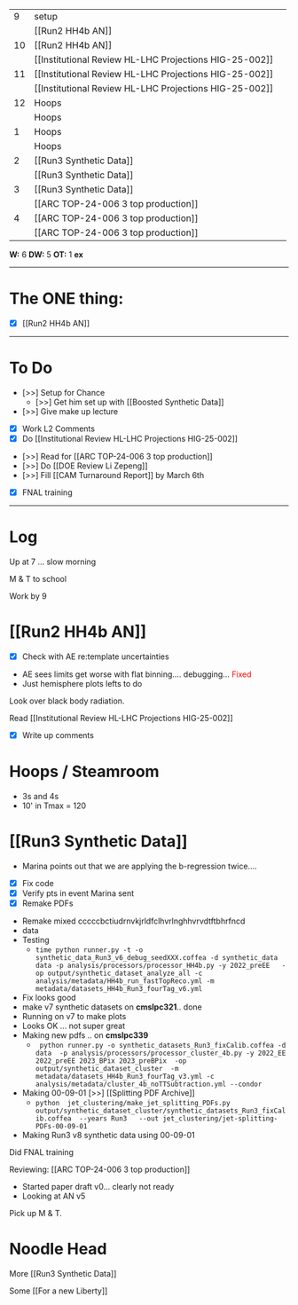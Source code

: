 
|     |                                                        |     |
| --- | ------------------------------------------------------ | --- |
| 9   | setup                                                  |     |
|     | [[Run2 HH4b AN]]                                       |     |
| 10  | [[Run2 HH4b AN]]                                       |     |
|     | [[Institutional Review HL-LHC Projections HIG-25-002]] |     |
| 11  | [[Institutional Review HL-LHC Projections HIG-25-002]] |     |
|     | [[Institutional Review HL-LHC Projections HIG-25-002]] |     |
| 12  | Hoops                                                  |     |
|     | Hoops                                                  |     |
| 1   | Hoops                                                  |     |
|     | Hoops                                                  |     |
| 2   | [[Run3 Synthetic Data]]                                |     |
|     | [[Run3 Synthetic Data]]                                |     |
| 3   | [[Run3 Synthetic Data]]                                |     |
|     | [[ARC TOP-24-006 3 top production]]                    |     |
| 4   | [[ARC TOP-24-006 3 top production]]                    |     |
|     | [[ARC TOP-24-006 3 top production]]                    |     |

**W:** 6 
**DW:** 5
**OT:** 1
**ex** 

---
# The ONE thing: 
- [x] [[Run2 HH4b AN]]

---
# To Do

- [>>] Setup for Chance
	- [>>] Get him set up with [[Boosted Synthetic Data]]
- [>>] Give make up lecture
- [x] Work L2 Comments
- [x] Do [[Institutional Review HL-LHC Projections HIG-25-002]]
- [>>]  Read for [[ARC TOP-24-006 3 top production]]
- [>>] Do  [[DOE Review Li Zepeng]]
- [>>] Fill [[CAM Turnaround Report]] by March 6th
- [x] FNAL training
---

# Log

Up at 7 ... slow morning

M & T to school 

Work by 9


# [[Run2 HH4b AN]]
- [x] Check with AE re:template uncertainties 
- AE sees limits get worse with flat binning.... debugging... <font color=red> Fixed </font>
- Just hemisphere plots lefts to do

Look over black body radiation. 

Read [[Institutional Review HL-LHC Projections HIG-25-002]]
- [x] Write up comments

# Hoops / Steamroom
- 3s and 4s 
- 10' in Tmax = 120

# [[Run3 Synthetic Data]]
- Marina points out that we are applying the b-regression twice....
- [x] Fix code
- [x] Verify pts in event Marina sent
- [x] Remake PDFs
- Remake mixed cccccbctiudrnvkjrldfclhvrlnghhvrvdtftbhrfncd
- data
- Testing
	- `time python runner.py -t -o synthetic_data_Run3_v6_debug_seedXXX.coffea -d synthetic_data data -p analysis/processors/processor_HH4b.py -y 2022_preEE   -op output/synthetic_dataset_analyze_all -c analysis/metadata/HH4b_run_fastTopReco.yml -m metadata/datasets_HH4b_Run3_fourTag_v6.yml `
 - Fix looks good
 - make v7 synthetic datasets on **cmslpc321**.. done
 - Running on v7 to make plots
 - Looks OK ... not super great
 - Making new pdfs .. on **cmslpc339**
	 - ` python runner.py -o synthetic_datasets_Run3_fixCalib.coffea -d data  -p analysis/processors/processor_cluster_4b.py -y 2022_EE 2022_preEE 2023_BPix 2023_preBPix  -op output/synthetic_dataset_cluster  -m metadata/datasets_HH4b_Run3_fourTag_v3.yml -c analysis/metadata/cluster_4b_noTTSubtraction.yml --condor`
 - Making 00-09-01 [>>]  [[Splitting PDF Archive]]
	 - `python  jet_clustering/make_jet_splitting_PDFs.py output/synthetic_dataset_cluster/synthetic_datasets_Run3_fixCalib.coffea  --years Run3   --out jet_clustering/jet-splitting-PDFs-00-09-01`
 - Making Run3 v8 synthetic data using 00-09-01


Did FNAL training

Reviewing: [[ARC TOP-24-006 3 top production]]
- Started paper draft v0... clearly not ready
- Looking at AN v5

Pick up M & T.

# Noodle Head

More [[Run3 Synthetic Data]]

Some [[For a new Liberty]]